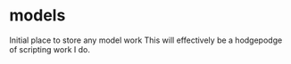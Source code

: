 # models
Initial place to store any model work
This will effectively be a hodgepodge of scripting work I do.
